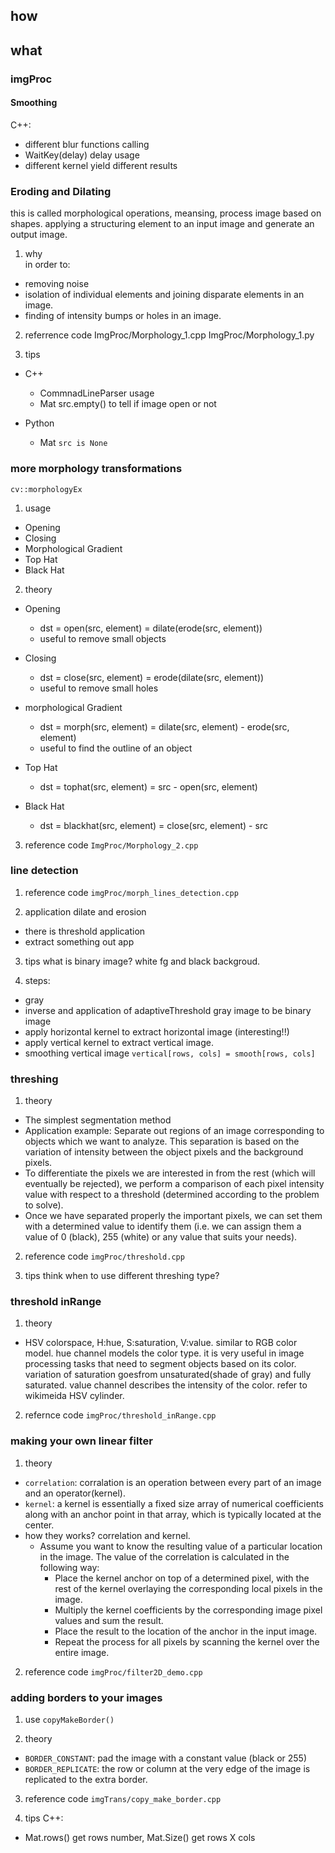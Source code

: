 ## how

## what 
### imgProc

#### Smoothing
C++:
  - different blur functions calling
  - WaitKey(delay) delay usage
  - different kernel yield different results

### Eroding and Dilating
this is called morphological operations, meansing, process image based on shapes.
applying a structuring element to an input image and generate an output image.

1. why  
in order to:
- removing noise
- isolation of individual elements and joining disparate elements in an image.
- finding of intensity bumps or holes in an image.

2. referrence code
ImgProc/Morphology_1.cpp
ImgProc/Morphology_1.py

3. tips
  - C++ 
    - CommnadLineParser usage
    - Mat src.empty() to tell if image open or not

  - Python
    - Mat `src is None`

### more morphology transformations
`cv::morphologyEx`
1. usage
 * Opening
 * Closing
 * Morphological Gradient
 * Top Hat
 * Black Hat

2. theory
 - Opening
   * dst = open(src, element) = dilate(erode(src, element))
   * useful to remove small objects

 - Closing
   * dst = close(src, element) = erode(dilate(src, element))
   * useful to remove small holes

 - morphological Gradient
   * dst = morph(src, element) = dilate(src, element) - erode(src, element)
   * useful to find the outline of an object

 - Top Hat
   * dst = tophat(src, element) = src - open(src, element)
 - Black Hat
   * dst = blackhat(src, element) = close(src, element) - src

3. reference code
`ImgProc/Morphology_2.cpp`

### line detection
1. reference code
`imgProc/morph_lines_detection.cpp`

2. application dilate and erosion
 - there is threshold application
 - extract something out app

3. tips
what is binary image?
white fg and black backgroud.

4. steps:
 - gray
 - inverse and application of adaptiveThreshold gray image to be binary image
 - apply horizontal kernel to extract horizontal image (interesting!!)
 - apply vertical kernel to extract vertical image.
 - smoothing vertical image `vertical[rows, cols] = smooth[rows, cols]`

### threshing
1. theory
  - The simplest segmentation method
  - Application example: Separate out regions of an image corresponding to objects which we want to analyze. This separation is based on the variation of intensity between the object pixels and the background pixels.
  - To differentiate the pixels we are interested in from the rest (which will eventually be rejected), we perform a comparison of each pixel intensity value with respect to a threshold (determined according to the problem to solve).
  - Once we have separated properly the important pixels, we can set them with a determined value to identify them (i.e. we can assign them a value of 0 (black), 255 (white) or any value that suits your needs).

2. reference code
`imgProc/threshold.cpp`

3. tips
think when to use different threshing type?

### threshold inRange
1. theory
  - HSV colorspace, H:hue, S:saturation, V:value. similar to RGB color model. hue channel models the color type. it is very useful in image processing tasks that need to segment objects based on its color. variation of saturation goesfrom unsaturated(shade of gray) and fully saturated. value channel describes the intensity of the color. refer to wikimeida HSV cylinder.

2. refernce code
`imgProc/threshold_inRange.cpp`

### making your own linear filter
1. theory
  - `correlation`: corralation is an operation between every part of an image and an operator(kernel).
  - `kernel`: a kernel is essentially a fixed size array of numerical coefficients along with an anchor point in that array, which is typically located at the center.
  - how they works? correlation and kernel.
    * Assume you want to know the resulting value of a particular location in the image. The value of the correlation is calculated in the following way:
      * Place the kernel anchor on top of a determined pixel, with the rest of the kernel overlaying the corresponding local pixels in the image.
      * Multiply the kernel coefficients by the corresponding image pixel values and sum the result.
      * Place the result to the location of the anchor in the input image.
      * Repeat the process for all pixels by scanning the kernel over the entire image.

2. reference code
`imgProc/filter2D_demo.cpp`

### adding borders to your images
1. use `copyMakeBorder()`

2. theory
  - `BORDER_CONSTANT`: pad the image with a constant value (black or 255)
  - `BORDER_REPLICATE`: the row or column at the very edge of the image is replicated to the extra border.

3. reference code
`imgTrans/copy_make_border.cpp`

4. tips
C++:
  - Mat.rows() get rows number, Mat.Size() get rows X cols


